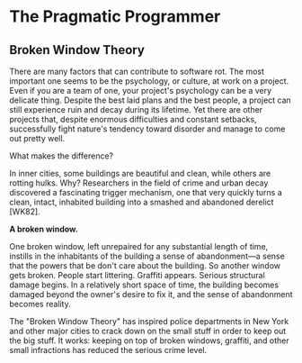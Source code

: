 # The Pragmatic Programmer
## Broken Window Theory

There are many factors that can contribute to software rot. The most important one seems to be the psychology, or culture, at work on a project. Even if you are a team of one, your project's psychology can be a very delicate thing. Despite the best laid plans and the best people, a project can still experience ruin and decay during its lifetime. Yet there are other projects that, despite enormous difficulties and constant setbacks, successfully fight nature's tendency toward disorder and manage to come out pretty well.

What makes the difference?

In inner cities, some buildings are beautiful and clean, while others are rotting hulks. Why? Researchers in the field of crime and urban decay discovered a fascinating trigger mechanism, one that very quickly turns a clean, intact, inhabited building into a smashed and abandoned derelict [WK82].

**A broken window.**

One broken window, left unrepaired for any substantial length of time, instills in the inhabitants of the building a sense of abandonment—a sense that the powers that be don't care about the building. So another window gets broken. People start littering. Graffiti appears. Serious structural damage begins. In a relatively short space of time, the building becomes damaged beyond the owner's desire to fix it, and the sense of abandonment becomes reality.

The "Broken Window Theory" has inspired police departments in New York and other major cities to crack down on the small stuff in order to keep out the big stuff. It works: keeping on top of broken windows, graffiti, and other small infractions has reduced the serious crime level.
